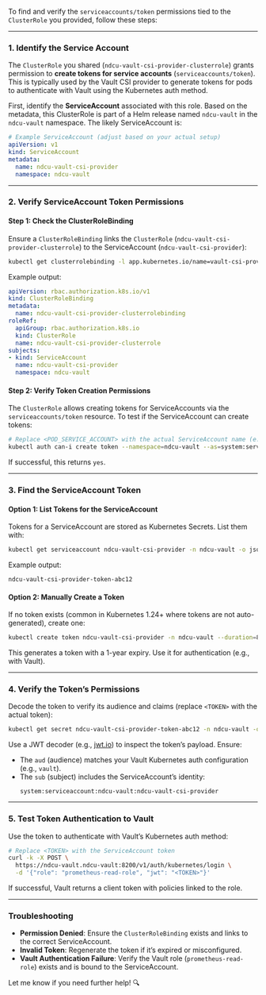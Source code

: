 To find and verify the `serviceaccounts/token` permissions tied to the `ClusterRole` you provided, follow these steps:

---

### **1. Identify the Service Account**
The `ClusterRole` you shared (`ndcu-vault-csi-provider-clusterrole`) grants permission to **create tokens for service accounts** (`serviceaccounts/token`). This is typically used by the Vault CSI provider to generate tokens for pods to authenticate with Vault using the Kubernetes auth method.

First, identify the **ServiceAccount** associated with this role. Based on the metadata, this ClusterRole is part of a Helm release named `ndcu-vault` in the `ndcu-vault` namespace. The likely ServiceAccount is:

```yaml
# Example ServiceAccount (adjust based on your actual setup)
apiVersion: v1
kind: ServiceAccount
metadata:
  name: ndcu-vault-csi-provider
  namespace: ndcu-vault
```

---

### **2. Verify ServiceAccount Token Permissions**
#### **Step 1: Check the ClusterRoleBinding**
Ensure a `ClusterRoleBinding` links the `ClusterRole` (`ndcu-vault-csi-provider-clusterrole`) to the ServiceAccount (`ndcu-vault-csi-provider`):

```bash
kubectl get clusterrolebinding -l app.kubernetes.io/name=vault-csi-provider
```

Example output:
```yaml
apiVersion: rbac.authorization.k8s.io/v1
kind: ClusterRoleBinding
metadata:
  name: ndcu-vault-csi-provider-clusterrolebinding
roleRef:
  apiGroup: rbac.authorization.k8s.io
  kind: ClusterRole
  name: ndcu-vault-csi-provider-clusterrole
subjects:
- kind: ServiceAccount
  name: ndcu-vault-csi-provider
  namespace: ndcu-vault
```

#### **Step 2: Verify Token Creation Permissions**
The `ClusterRole` allows creating tokens for ServiceAccounts via the `serviceaccounts/token` resource. To test if the ServiceAccount can create tokens:

```bash
# Replace <POD_SERVICE_ACCOUNT> with the actual ServiceAccount name (e.g., `ndcu-vault-csi-provider`)
kubectl auth can-i create token --namespace=ndcu-vault --as=system:serviceaccount:ndcu-vault:ndcu-vault-csi-provider
```

If successful, this returns `yes`.

---

### **3. Find the ServiceAccount Token**
#### **Option 1: List Tokens for the ServiceAccount**
Tokens for a ServiceAccount are stored as Kubernetes Secrets. List them with:

```bash
kubectl get serviceaccount ndcu-vault-csi-provider -n ndcu-vault -o jsonpath='{.secrets[*].name}'
```

Example output:
```plaintext
ndcu-vault-csi-provider-token-abc12
```

#### **Option 2: Manually Create a Token**
If no token exists (common in Kubernetes 1.24+ where tokens are not auto-generated), create one:

```bash
kubectl create token ndcu-vault-csi-provider -n ndcu-vault --duration=8760h
```

This generates a token with a 1-year expiry. Use it for authentication (e.g., with Vault).

---

### **4. Verify the Token’s Permissions**
Decode the token to verify its audience and claims (replace `<TOKEN>` with the actual token):

```bash
kubectl get secret ndcu-vault-csi-provider-token-abc12 -n ndcu-vault -o jsonpath='{.data.token}' | base64 -d
```

Use a JWT decoder (e.g., [jwt.io](https://jwt.io)) to inspect the token’s payload. Ensure:
- The `aud` (audience) matches your Vault Kubernetes auth configuration (e.g., `vault`).
- The `sub` (subject) includes the ServiceAccount’s identity:
  ```
  system:serviceaccount:ndcu-vault:ndcu-vault-csi-provider
  ```

---

### **5. Test Token Authentication to Vault**
Use the token to authenticate with Vault’s Kubernetes auth method:

```bash
# Replace <TOKEN> with the ServiceAccount token
curl -k -X POST \
  https://ndcu-vault.ndcu-vault:8200/v1/auth/kubernetes/login \
  -d '{"role": "prometheus-read-role", "jwt": "<TOKEN>"}'
```

If successful, Vault returns a client token with policies linked to the role.

---

### **Troubleshooting**
- **Permission Denied**: Ensure the `ClusterRoleBinding` exists and links to the correct ServiceAccount.
- **Invalid Token**: Regenerate the token if it’s expired or misconfigured.
- **Vault Authentication Failure**: Verify the Vault role (`prometheus-read-role`) exists and is bound to the ServiceAccount.

Let me know if you need further help! 🔍
